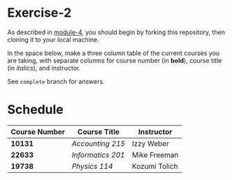 # Exercise-2

As described in [module-4](https://github.com/INFO-201/m4-git-intro), you should begin by forking this repository, then cloning it to your local machine.

In the space below, make a three column table of the current courses you are taking, with separate columns for course number (in **bold**), course title (in _italics_), and instructor.

See `complete` branch for answers.

# Schedule

| **Course Number** |      **Course Title** | **Instructor** |
|----------|-------------|------|
| **10131** |  _Accounting 215_ | Izzy Weber |
| **22633** | _Informatics 201_ | Mike Freeman |
| **19738** | _Physics 114_ | Kozumi Tolich |
